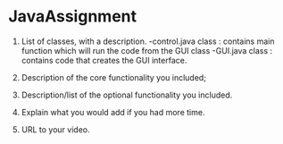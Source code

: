 # JavaAssignment

1. List of classes, with a description.
-control.java class : contains main function which will run the code from the GUI class
-GUI.java class : contains code that creates the GUI interface.

3. Description of the core functionality you included;
4. Description/list of the optional functionality you included.
5. Explain what you would add if you had more time.
6. URL to your video.
